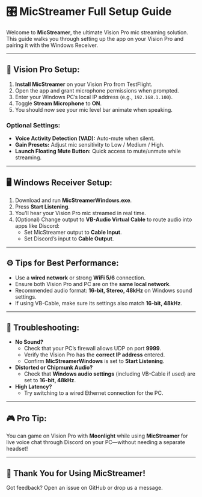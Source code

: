 # 🎛️ MicStreamer Full Setup Guide

Welcome to **MicStreamer**, the ultimate Vision Pro mic streaming solution. This guide walks you through setting up the app on your Vision Pro and pairing it with the Windows Receiver.

---

## 🥽 Vision Pro Setup:
1. **Install MicStreamer** on your Vision Pro from TestFlight.
2. Open the app and grant microphone permissions when prompted.
3. Enter your Windows PC’s local IP address (e.g., `192.168.1.100`).
4. Toggle **Stream Microphone** to **ON**.
5. You should now see your mic level bar animate when speaking.

### Optional Settings:
- **Voice Activity Detection (VAD):** Auto-mute when silent.
- **Gain Presets:** Adjust mic sensitivity to Low / Medium / High.
- **Launch Floating Mute Button:** Quick access to mute/unmute while streaming.

---

## 🖥️ Windows Receiver Setup:
1. Download and run **MicStreamerWindows.exe**.
2. Press **Start Listening**.
3. You’ll hear your Vision Pro mic streamed in real time.
4. (Optional) Change output to **VB-Audio Virtual Cable** to route audio into apps like Discord:
    - Set MicStreamer output to **Cable Input**.
    - Set Discord’s input to **Cable Output**.

---

## ⚙️ Tips for Best Performance:
- Use a **wired network** or strong **WiFi 5/6** connection.
- Ensure both Vision Pro and PC are on the **same local network**.
- Recommended audio format: **16-bit, Stereo, 48kHz** on Windows sound settings.
- If using VB-Cable, make sure its settings also match **16-bit, 48kHz**.

---

## 🔧 Troubleshooting:
- **No Sound?**
  - Check that your PC’s firewall allows UDP on port **9999**.
  - Verify the Vision Pro has the **correct IP address** entered.
  - Confirm **MicStreamerWindows** is set to **Start Listening**.
- **Distorted or Chipmunk Audio?**
  - Check that **Windows audio settings** (including VB-Cable if used) are set to **16-bit, 48kHz**.
- **High Latency?**
  - Try switching to a wired Ethernet connection for the PC.

---

## 🎮 Pro Tip:
You can game on Vision Pro with **Moonlight** while using **MicStreamer** for live voice chat through Discord on your PC—without needing a separate headset!

---

## 🤝 Thank You for Using MicStreamer!
Got feedback? Open an issue on GitHub or drop us a message.

